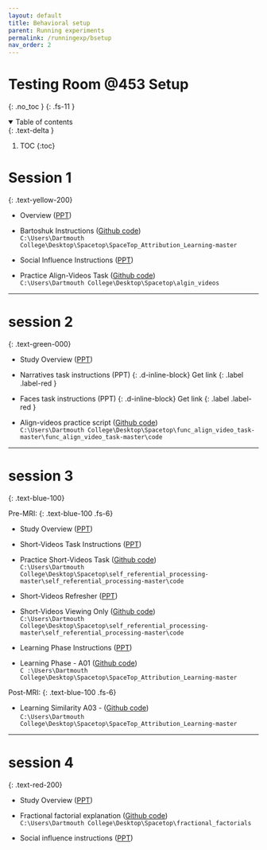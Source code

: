 ```yaml
---
layout: default
title: Behavioral setup
parent: Running experiments
permalink: /runningexp/bsetup
nav_order: 2
---
```


# Testing Room @453 Setup
{: .no_toc }
{: .fs-11 }


<!-- ## Table of contents
{: .no_toc .text-delta } -->

<details open markdown="block">
  <summary>
    Table of contents
  </summary>
  {: .text-delta }

1. TOC
{:toc}
</details>


# Session 1
{: .text-yellow-200}

<!-- ## Sess
{: .d-inline-block .fs-6} -->

* Overview ([PPT](https://drive.google.com/file/d/1Gqtk3tscjNDzrcNw-tYlWnoVyS6OGuBC/view?usp=sharing))

* Bartoshuk Instructions  ([Github code](LINK)) <br> `C:\Users\Dartmouth College\Desktop\Spacetop\SpaceTop_Attribution_Learning-master`

* Social Influence Instructions ([PPT](https://drive.google.com/file/d/1NjwO1qHNQAufzUjs6xjFf_gb4p8qFHFt/view?usp=sharing))

* Practice Align-Videos Task ([Github code](https://github.com/spatialtopology/func_align_video_task/blob/master/code/practice_func_align_video_task.m)) <br>  `C:\Users\Dartmouth College\Desktop\Spacetop\algin_videos`


---

# session 2
{: .text-green-000}

* Study Overview ([PPT](https://drive.google.com/file/d/1Gqtk3tscjNDzrcNw-tYlWnoVyS6OGuBC/view?usp=sharing))

* Narratives task instructions (PPT)
{: .d-inline-block}
Get link
{: .label .label-red }

* Faces task instructions (PPT)
{: .d-inline-block}
Get link
{: .label .label-red }

* Align-videos practice script  ([Github code](LINK)) <br> `C:\Users\Dartmouth College\Desktop\Spacetop\func_align_video_task-master\func_align_video_task-master\code`


---

# session 3
{: .text-blue-100}

Pre-MRI:
{: .text-blue-100 .fs-6}

* Study Overview ([PPT](https://drive.google.com/file/d/1Gqtk3tscjNDzrcNw-tYlWnoVyS6OGuBC/view?usp=sharing))

* Short-Videos Task Instructions ([PPT](https://docs.google.com/presentation/d/1LaVPOmwckZEx68DAeqrkSNhKCkAQsJ0BL5puQePh5FI/edit?usp=sharing
))  

* Practice Short-Videos Task  ([Github code](https://github.com/spatialtopology/self_referential_processing/blob/Boulder-fMRI/mentalizing_one_question_per_block/practice_self_other_video_task.m)) <br>
`C:\Users\Dartmouth College\Desktop\Spacetop\self_referential_processing-master\self_referential_processing-master\code`


* Short-Videos Refresher ([PPT](https://docs.google.com/presentation/d/1ZlCo5iCNOSN1qj63aBdY7s4ihAuyUHB7PoCnKvLEXoU/edit?usp=sharing))

* Short-Videos Viewing Only  ([Github code](https://github.com/spatialtopology/self_referential_processing/blob/Boulder-fMRI/self_other_video_viewing_only.m))  <br>
`C:\Users\Dartmouth College\Desktop\Spacetop\self_referential_processing-master\self_referential_processing-master\code`


* Learning Phase Instructions ([PPT](https://drive.google.com/file/d/1f_MwibCkFJ0U9OrQhAaGQsD5kBPN5f6z/view?usp=sharing))

* Learning Phase - A01  ([Github code](https://github.com/spatialtopology/SpaceTop_Attribution_Learning/blob/master/A01_Learning_Phase.m))   <br>
`C :\Users\Dartmouth College\Desktop\Spacetop\SpaceTop_Attribution_Learning-master`



Post-MRI:
{: .text-blue-100 .fs-6}

* Learning Similarity A03 -  ([Github code](LINK)) <br>
`C:\Users\Dartmouth College\Desktop\Spacetop\SpaceTop_Attribution_Learning-master`

---

# session 4
{: .text-red-200}

* Study Overview ([PPT](https://drive.google.com/file/d/1Gqtk3tscjNDzrcNw-tYlWnoVyS6OGuBC/view?usp=sharing))  

* Fractional factorial explanation ([Github code](LINK)) <br>
`C:\Users\Dartmouth College\Desktop\Spacetop\fractional_factorials`

* Social influence instructions ([PPT](https://drive.google.com/file/d/162ZZmbDO8Vt8XijliDp-cwuG9NX03a-Z/view?usp=sharing))  
